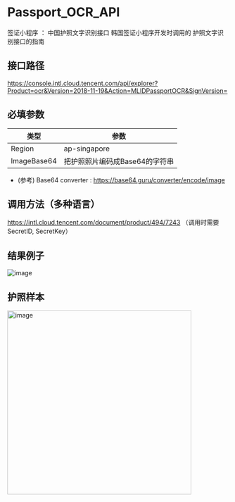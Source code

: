 # Passport_OCR_API
签证小程序 ： 中国护照文字识别接口
韩国签证小程序开发时调用的 护照文字识别接口的指南





## 接口路径
https://console.intl.cloud.tencent.com/api/explorer?Product=ocr&Version=2018-11-19&Action=MLIDPassportOCR&SignVersion=





## 必填参数
类型 | 参数
--- | ---
Region | ap-singapore
ImageBase64 | 把护照照片编码成Base64的字符串

* (参考) Base64 converter : https://base64.guru/converter/encode/image 





## 调用方法（多种语言）
https://intl.cloud.tencent.com/document/product/494/7243
（调用时需要 SecretID, SecretKey）






## 结果例子
![image](https://user-images.githubusercontent.com/78646027/162686472-565d751b-ede1-4c67-866a-d90046163698.png)






## 护照样本

<img width="418" alt="image" src="https://user-images.githubusercontent.com/78646027/162686499-61b4de50-4f75-49c1-bb14-02e35eb72e24.png">
